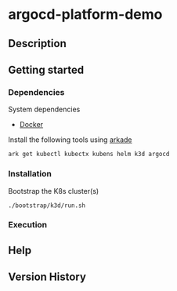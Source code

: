 # argocd-platform-demo

## Description

## Getting started

### Dependencies

System dependencies

* [Docker](https://docs.docker.com/engine/install/ubuntu/)

Install the following tools using [arkade](https://github.com/alexellis/arkade)

```
ark get kubectl kubectx kubens helm k3d argocd
```

### Installation

Bootstrap the K8s cluster(s)

```
./bootstrap/k3d/run.sh
```

### Execution

## Help

## Version History